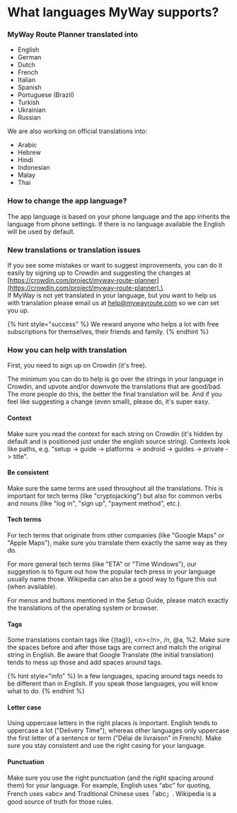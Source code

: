 # What languages MyWay supports?

### MyWay Route Planner translated into

* English
* German
* Dutch
* French
* Italian
* Spanish
* Portuguese (Brazil)
* Turkish
* Ukrainian
* Russian

We are also working on official translations into:

* Arabic
* Hebrew
* Hindi
* Indonesian
* Malay
* Thai

### How to change the app language?

The app language is based on your phone language and the app inherits the language from phone settings. If there is no language available the English will be used by default.

### New translations or translation issues

If you see some mistakes or want to suggest improvements, you can do it easily by signing up to Crowdin and suggesting the changes at [https://crowdin.com/project/myway-route-planner](https://crowdin.com/project/myway-route-planner).\
\
If MyWay is not yet translated in your language, but you want to help us with translation please email us at help@mywayroute.com so we can set you up.

{% hint style="success" %}
We reward anyone who helps a lot with free subscriptions for themselves, their friends and family.
{% endhint %}

### **How you can help with translation** <a href="#how-to-help" id="how-to-help"></a>

First, you need to sign up on Crowdin (it's free).

The minimum you can do to help is go over the strings in your language in Crowdin, and upvote and/or downvote the translations that are good/bad. The more people do this, the better the final translation will be. And if you feel like suggesting a change (even small), please do, it's super easy.

#### Context <a href="#context" id="context"></a>

Make sure you read the context for each string on Crowdin (it's hidden by default and is positioned just under the english source string). Contexts look like paths, e.g. "setup -> guide -> platforms -> android -> guides -> private -> title".

#### Be consistent <a href="#be-consistent" id="be-consistent"></a>

Make sure the same terms are used throughout all the translations. This is important for tech terms (like "cryptojacking") but also for common verbs and nouns (like "log in", "sign up", "payment method", etc.).

#### Tech terms

For tech terms that originate from other companies (like "Google Maps" or "Apple Maps"), make sure you translate them exactly the same way as they do.

For more general tech terms (like "ETA" or "Time Windows"), our suggestion is to figure out how the popular tech press in your language usually name those. Wikipedia can also be a good way to figure this out (when available).

For menus and buttons mentioned in the Setup Guide, please match exactly the translations of the operating system or browser.

#### Tags <a href="#tags" id="tags"></a>

Some translations contain tags like \{{tag\}}, \<n>\</n>, /n, @a, %2. Make sure the spaces before and after those tags are correct and match the original string in English. Be aware that Google Translate (the initial translation) tends to mess up those and add spaces around tags.

{% hint style="info" %}
In a few languages, spacing around tags needs to be different than in English. If you speak those languages, you will know what to do.
{% endhint %}

#### Letter case <a href="#letter-case" id="letter-case"></a>

Using uppercase letters in the right places is important. English tends to uppercase a lot ("Delivery Time"), whereas other languages only uppercase the first letter of a sentence or term ("Délai de livraison" in French). Make sure you stay consistent and use the right casing for your language.

#### Punctuation <a href="#punctuation" id="punctuation"></a>

Make sure you use the right punctuation (and the right spacing around them) for your language. For example, English uses “abc” for quoting, French uses «abc» and Traditional Chinese uses「abc」. Wikipedia is a good source of truth for those rules.

